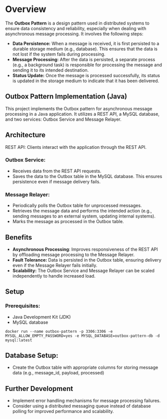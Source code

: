 # Overview

The **Outbox Pattern** is a design pattern used in distributed systems to ensure data consistency and reliability, especially when dealing with asynchronous message processing. It involves the following steps:

- **Data Persistence:** When a message is received, it is first persisted to a durable storage medium (e.g., database). This ensures that the data is not lost if the system fails during processing.
- **Message Processing:** After the data is persisted, a separate process (e.g., a background task) is responsible for processing the message and sending it to its intended destination.
- **Status Update:** Once the message is processed successfully, its status is updated in the storage medium to indicate that it has been delivered.

## Outbox Pattern Implementation (Java)

This project implements the Outbox pattern for asynchronous message processing in a Java application. It utilizes a REST API, a MySQL database, and two services: Outbox Service and Message Relayer.

## Architecture

REST API: Clients interact with the application through the REST API.

### Outbox Service:

- Receives data from the REST API requests.
- Saves the data to the Outbox table in the MySQL database. This ensures persistence even if message delivery fails.

### Message Relayer:

- Periodically polls the Outbox table for unprocessed messages.
- Retrieves the message data and performs the intended action (e.g., sending messages to an external system, updating internal systems).
- Marks the message as processed in the Outbox table.

## Benefits

- **Asynchronous Processing**: Improves responsiveness of the REST API by offloading message processing to the Message Relayer.
- **Fault Tolerance:** Data is persisted in the Outbox table, ensuring delivery even if the Message Relayer fails initially.
- **Scalability:** The Outbox Service and Message Relayer can be scaled independently to handle increased load.

## Setup

### Prerequisites:

- Java Development Kit (JDK)
- MySQL database

```
docker run --name outbox-pattern -p 3306:3306 -e MYSQL_ALLOW_EMPTY_PASSWORD=yes -e MYSQL_DATABASE=outbox-pattern-db -d mysql:latest
```

## Database Setup:
- Create the Outbox table with appropriate columns for storing message data (e.g., message_id, payload, processed)

## Further Development
- Implement error handling mechanisms for message processing failures.
- Consider using a distributed messaging queue instead of database polling for improved performance and scalability.

